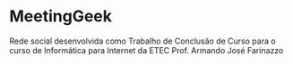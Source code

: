 # MeetingGeek
Rede social desenvolvida como Trabalho de Conclusão de Curso para o curso de Informática para Internet da ETEC Prof. Armando José Farinazzo
